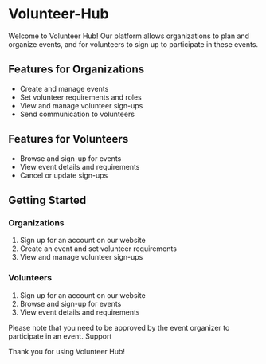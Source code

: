 # Volunteer-Hub

Welcome to Volunteer Hub! Our platform allows organizations to plan and organize events, and for volunteers to sign up to participate in these events.
## Features for Organizations

-    Create and manage events
-    Set volunteer requirements and roles
-    View and manage volunteer sign-ups
-    Send communication to volunteers

## Features for Volunteers

-    Browse and sign-up for events
-    View event details and requirements
-    Cancel or update sign-ups

## Getting Started
### Organizations

1.    Sign up for an account on our website
1.    Create an event and set volunteer requirements
1.    View and manage volunteer sign-ups

### Volunteers

1.    Sign up for an account on our website
1.    Browse and sign-up for events
1.    View event details and requirements

Please note that you need to be approved by the event organizer to participate in an event.
Support

Thank you for using Volunteer Hub!
